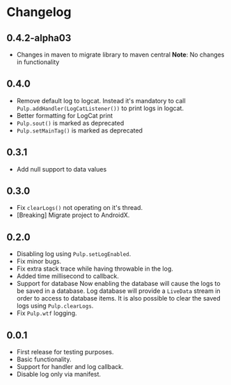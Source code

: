 # Changelog

## 0.4.2-alpha03
* Changes in maven to migrate library to maven central
**Note**: No changes in functionality

## 0.4.0
* Remove default log to logcat. Instead it's mandatory to call `Pulp.addHandler(LogCatListener())` to print logs in logcat.
* Better formatting for LogCat print
* `Pulp.sout()` is marked as deprecated
* `Pulp.setMainTag()` is marked as deprecated

## 0.3.1
* Add null support to data values

## 0.3.0
* Fix `clearLogs()` not operating on it's thread.
* [Breaking] Migrate project to AndroidX.

## 0.2.0
* Disabling log using `Pulp.setLogEnabled`.
* Fix minor bugs.
* Fix extra stack trace while having throwable in the log.
* Added time millisecond to callback.
* Support for database
    Now enabling the database will cause the logs to be saved in a database.
    Log database will provide a `LiveData` stream in order to access to database items.
    It is also possible to clear the saved logs using `Pulp.clearLogs`.
* Fix `Pulp.wtf` logging.

## 0.0.1
* First release for testing purposes.
* Basic functionality.
* Support for handler and log callback.
* Disable log only via manifest.